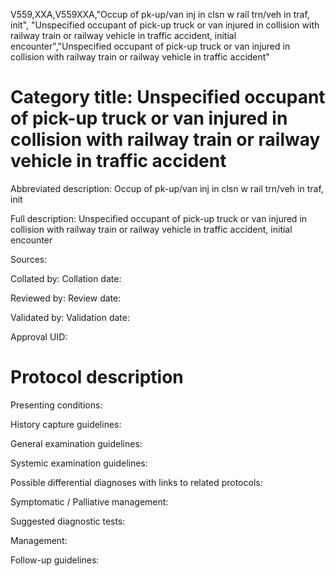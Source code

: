 V559,XXA,V559XXA,"Occup of pk-up/van inj in clsn w rail trn/veh in traf, init", "Unspecified occupant of pick-up truck or van injured in collision with railway train or railway vehicle in traffic accident, initial encounter","Unspecified occupant of pick-up truck or van injured in collision with railway train or railway vehicle in traffic accident"
# Category title: Unspecified occupant of pick-up truck or van injured in collision with railway train or railway vehicle in traffic accident

Abbreviated description: Occup of pk-up/van inj in clsn w rail trn/veh in traf, init

Full description: Unspecified occupant of pick-up truck or van injured in collision with railway train or railway vehicle in traffic accident, initial encounter

Sources:

Collated by:
Collation date:

Reviewed by:
Review date:

Validated by:
Validation date:

Approval UID:

# Protocol description

Presenting conditions:

History capture guidelines:

General examination guidelines:

Systemic examination guidelines:

Possible differential diagnoses with links to related protocols:

Symptomatic / Palliative management:

Suggested diagnostic tests:

Management:

Follow-up guidelines:
